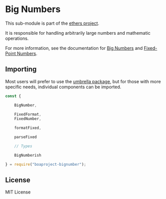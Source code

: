 Big Numbers
===========

This sub-module is part of the [ethers project](https://github.com/ethers-io/ethers.js).

It is responsible for handling arbitrarily large numbers and mathematic operations.

For more information, see the documentation for [Big Numbers](https://docs.ethers.io/v5/api/utils/bignumber/)
and [Fixed-Point Numbers](https://docs.ethers.io/v5/api/utils/fixednumber/).


Importing
---------

Most users will prefer to use the [umbrella package](https://www.npmjs.com/package/ethers),
but for those with more specific needs, individual components can be imported.

```javascript
const {

    BigNumber,

    FixedFormat,
    FixedNumber,

    formatFixed,

    parseFixed

    // Types

    BigNumberish

} = require("boaproject-bignumber");
```


License
-------

MIT License
